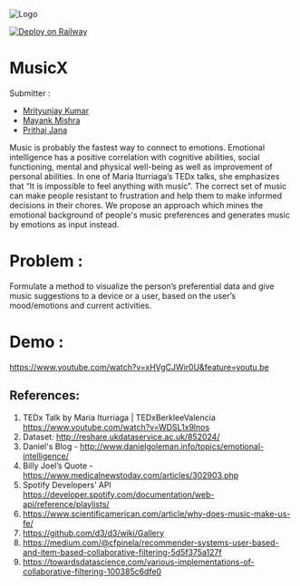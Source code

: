 ![Logo](https://sbu-musicx.herokuapp.com/static/musicx.png)


[![Deploy on Railway](https://railway.app/button.svg)](https://railway.app/new/template/zUcpux)

# MusicX

Submitter : 
- [Mrityunjay Kumar](mrkumar@cs.stonybrook.edu)
- [Mayank Mishra](nitb.scholar@gmail.com)
- [Prithaj Jana](jprithaj@cs.stonybrook.edu)
            

Music is probably the fastest way to connect to emotions. Emotional intelligence has a positive correlation with cognitive abilities, social functioning, mental and physical well-being as well as improvement of personal abilities. In one of Maria Iturriaga’s TEDx talks, she emphasizes that “It is impossible to feel anything with music”. 
The correct set of music can make people resistant to frustration and help them to make informed decisions in their chores. We propose an approach which mines the emotional background of people's music preferences and generates music by emotions as input instead.

# Problem :

Formulate a method to visualize the person’s preferential data and give music suggestions to a device or a user, based on the user’s mood/emotions and current activities.

# Demo :
https://www.youtube.com/watch?v=xHVgCJWir0U&feature=youtu.be

References:
-----------------------

1.	TEDx Talk by Maria Iturriaga | TEDxBerkleeValencia https://www.youtube.com/watch?v=WDSL1x9lnos
2.	Dataset: http://reshare.ukdataservice.ac.uk/852024/
3.	Daniel's Blog - http://www.danielgoleman.info/topics/emotional-intelligence/
4.	Billy Joel’s Quote - https://www.medicalnewstoday.com/articles/302903.php
5.	Spotify Developers’ API https://developer.spotify.com/documentation/web-api/reference/playlists/
6.	https://www.scientificamerican.com/article/why-does-music-make-us-fe/
7.	https://github.com/d3/d3/wiki/Gallery
8.	https://medium.com/@cfpinela/recommender-systems-user-based-and-item-based-collaborative-filtering-5d5f375a127f
9.	https://towardsdatascience.com/various-implementations-of-collaborative-filtering-100385c6dfe0
